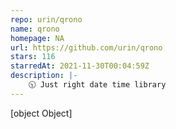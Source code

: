 ```yaml
---
repo: urin/qrono
name: qrono
homepage: NA
url: https://github.com/urin/qrono
stars: 116
starredAt: 2021-11-30T00:04:59Z
description: |-
    🕥 Just right date time library
---
```


[object Object]
